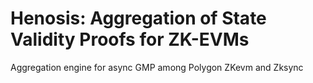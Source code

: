 # Henosis: Aggregation of State Validity Proofs for ZK-EVMs

Aggregation engine for async GMP among Polygon ZKevm and Zksync
